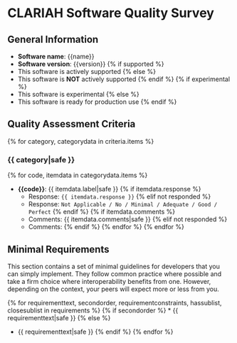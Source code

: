 CLARIAH Software Quality Survey
=====================================================================
 
General Information
--------------------------------------------------------------------
 
* **Software name**: {{name}}
* **Software version**: {{version}}
{% if supported %}
* This software is actively supported
{% else %}
* This software is **NOT** actively supported
{% endif %}
{% if experimental %}
* This software is experimental
{% else %}
* This software is ready for production use
{% endif %}
 
Quality Assessment Criteria
--------------------------------------------------------------------

{% for category, categorydata in criteria.items %}
 
### {{ category|safe }}
 
{% for code, itemdata in categorydata.items %}
* **{{code}}**: {{ itemdata.label|safe }}
{% if itemdata.response %}
    * Response: ``{{ itemdata.response }}``
{% elif not responded %}
    * Response: ``Not Applicable / No / Minimal / Adequate / Good / Perfect``
{% endif %}
{% if itemdata.comments %}
    * Comments: {{ itemdata.comments|safe }}
{% elif not responded %}
    * Comments:
{% endif %}
{% endfor %}
{% endfor %}
 
Minimal Requirements
----------------------------------------------------------------
 
This section contains a set of minimal guidelines for developers that you can
simply implement. They follow common practice where possible and take a firm
choice where interoperability benefits from one. However, depending on the
context, your peers will expect more or less from you. 
 
{% for requirementtext, secondorder, requirementconstraints, hassublist, closesublist in requirements %}
{% if secondorder %}
    * {{ requirementtext|safe }}
{% else %}
* {{ requirementtext|safe }}
{% endif %}
{% endfor %}


